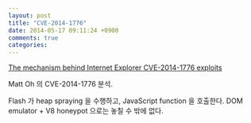 ```yaml
---
layout: post
title: "CVE-2014-1776"
date: 2014-05-17 09:11:24 +0900
comments: true
categories: 
---
```


[The mechanism behind Internet Explorer CVE-2014-1776 exploits](http://h30499.www3.hp.com/t5/HP-Security-Research-Blog/The-mechanism-behind-Internet-Explorer-CVE-2014-1776-exploits/ba-p/6476220)

Matt Oh 의 CVE-2014-1776 분석.

Flash 가 heap spraying 을 수행하고, JavaScript function 을 호출한다. DOM emulator + V8 honeypot 으로는 놓칠 수 밖에 없다.
